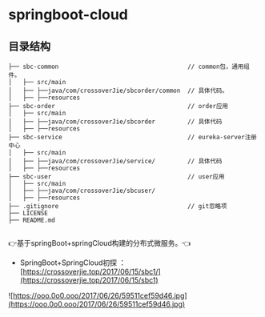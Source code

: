 # springboot-cloud

## 目录结构
```shell
├── sbc-common                                    // common包，通用组件。  
│   ├── src/main
│   ├── ├──java/com/crossoverJie/sbcorder/common  // 具体代码。  
│   ├── ├──resources
├── sbc-order                                     // order应用
│   ├── src/main
│   ├── ├──java/com/crossoverJie/sbcorder         // 具体代码
│   ├── ├──resources
├── sbc-service                                   // eureka-server注册中心
│   ├── src/main
│   ├── ├──java/com/crossoverJie/service/         // 具体代码
│   ├── ├──resources
├── sbc-user                                      // user应用
│   ├── src/main
│   ├── ├──java/com/crossoverJie/sbcuser/
│   ├── ├──resources
├── .gitignore                                    // git忽略项
├── LICENSE                
├── README.md               


```

:point_right:基于springBoot+springCloud构建的分布式微服务。:point_left:

- SpringBoot+SpringCloud初探 ：[https://crossoverjie.top/2017/06/15/sbc1/](https://crossoverjie.top/2017/06/15/sbc1)

![https://ooo.0o0.ooo/2017/06/26/59511cef59d46.jpg](https://ooo.0o0.ooo/2017/06/26/59511cef59d46.jpg)




